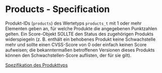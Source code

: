 # Products - Specification

Produkt-IDs (`products`) des Wertetyps `products_t` mit 1 oder mehr Elementen geben an, für welche Produkte die angegebenen Punktzahlen gelten.
Ein Score-Objekt SOLLTE den Status des zugehörigen Produkts widerspiegeln (z. B. enthält ein behobenes Produkt keine Schwachstelle mehr und sollte einen CVSS-Score von 0 oder einfach keinen Score aufweisen; die bekanntermaßen betroffenen Versionen dieses Produkts können den Schwachstellen-Score auflisten, der für sie gilt).

[Spezifikation des Produkttyps](types/products-spec.de.md)